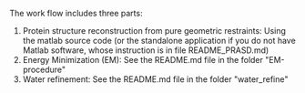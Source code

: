 The work flow includes three parts: 
1. Protein structure reconstruction from pure geometric restraints: Using the matlab source code (or the standalone application if you do not have Matlab software, whose instruction is in file README_PRASD.md) 
2. Energy Minimization (EM):  See the README.md file in the folder "EM-procedure"
3. Water refinement: See the README.md file in the folder "water_refine"
